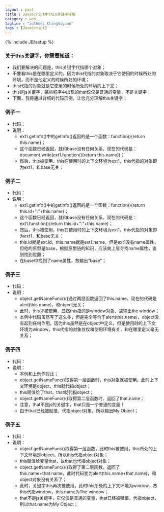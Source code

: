 ```yaml
---
layout : post
title : JavaScript中this关键字详解
category : web
tagline : "author: ChangSiyuan"
tags : [JavaScript]
---
```

{% include JB/setup %}

### 关于this关键字，你需要知道：
- 我们要解决的问题是，this关键字代指哪个对象；
- 不要看this是在哪里定义的，因为this代指的对象取决于它使用的时候所处的环境，而不是他定义的时候所处的环境；
- this代指的对象就是它使用的时候所处的环境的上下文；
- this是js关键字，某些程序中出现的that仅仅是普通的变量，不是关键字；
- 下面，我将通过详细的代码示例，让您充分理解this关键字；

### 例子一
- 代码：
- 说明：
  - ext1.getInfo()中的getInfo()返回的是一个函数：function(){return this.name}；
  - 这个函数已经返回，就和base没有任何关系，现在的代码是：document.write(ext1.function(){return this.name})；
  - 然后，this被使用，this在使用时的上下文环境为ext1，this代指的对象即为ext1，和base无关；
  
### 例子二
- 代码：
- 说明：
  - ext1.getInfo()中的getInfo()返回的是一个函数：function(){return this.id+":"+this.name}；
  - 这个函数已经返回，就和base没有任何关系，现在的代码是：ext1.function(){return this.id+":"+this.name}；
  - 然后，this被使用，this在使用时的上下文环境为ext1，this代指的对象即为ext1，和base无关；
  - this.id就是ext.id，this.name就是ext1.name，但是ext1没有name属性，但他的原型是base，根据原型链的知识，应该向上层寻找name属性，直到找到位置；
  - 在base中找到了name属性，故输出"base"；
  
### 例子三
- 代码：
- 说明：
  - object.getNameFunc()()通过两层函数返回了this.name，现在的代码是alert(this.name)，和object无关；
  - 此时，this才被使用，显然this指的是window对象，故输出the window；
  - 本例中代码虽然写了这么多，但是完全等价于alert(this.name)，object没有起到任何作用，因为this虽然是在object中定义，但是使用时的上下文环境为window，this代指的对象仅仅和使用环境有关，和在哪里定义毫无关系；
  
### 例子四
- 代码：
- 说明：
  - 本例和上例作对比；
  - object.getNameFunc()取得第一层函数时，this对象就被使用，此时上下文环境是object，this就代指object；
  - this赋值给了that，that就代指object；
  - object.getNameFunc()()取得第二层函数时，返回了that.name；
  - 注意，that不是js的关键字，that只是一个普通的变量！
  - 由于that已经被赋值、代指object对象，所以输出My Object；
  
### 例子五
- 代码：
- 说明：
  - object.getNameFunc()取得第一层函数，此时this被使用，this所处的上下文环境是object，所以this代指object对象；
  - this赋值给变量that，故that也代指object对象；
  - object.getNameFunc()()取得了第二层函数，返回了this.name+that.name，此时代码变为alert(this.name+that.name)，和object对象没有关系了；
  - 此时，关键字this再次被使用，此时this所处的上下文环境为window，故this代指window，this.name为The window；
  - that不是js关键字，它仅仅是普通的变量，that已经被赋值，代指object，所以that.name为My Object；
  
